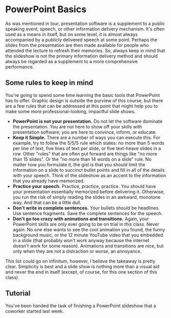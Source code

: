 # PowerPoint Basics

As was mentioned in tour, presentation software is a supplement to a public speaking event, speech, or other information delivery mechanism. It's often used as a means in itself, but on some level, it is almost always accompanied by a publicly delivered speech at some point. Perhaps the slides from the presentation are then made available for people who attended the lecture to refresh their memories. So, always keep in mind that the slideshow is not the primary information delivery method and should always be regarded as a supplement to a more comprehensive performance.

## Some rules to keep in mind

You're going to spend some time learning the basic tools that PowerPoint has to offer. Graphic design is outside the purview of this course, but there are a few rules that can be addressed at this point that might help you to make some more professional-looking, impactful slide shows.

* **PowerPoint is not your presentation.** Do not let the software dominate the presentation. You are not here to show off your skills with presentation software; you are here to convince, inform, or educate.
* **Keep it Simple.** There are a number of ways you can execute this. For example, try to follow the 5/5/5 rule which states: no more than 5 words per line of text, five lines of text per slide, or five text-heave slides in a row. Other "rules" that are often put forward are things like "no more than 15 slides". Or the "no more than 14 words on a slide" rule. No matter how you formulate it, the gist is that you should limit the information on a slide to succinct bullet points and fill in all of the details with your speech. Think of the slideshow as an accent to the information that you already have memorized.
* **Practice your speech.** Practice, practice, practice. You should have your presentation essentially memorized before delivering it. Otherwise, you run the risk of simply reading the slides in an awkward, monotone way. And that can be a little dull.
* **Don't write in complete sentences.** Your bullets should be headlines. Use sentence fragments. Save the complete sentences for the speech.
* **Don't go too crazy with animations and transitions.** Again, your PowerPoint skills are only ever going to be on trial in *this* class. Never again. No one else wants to see the cool animation you found, the funny background music, or the 12 minute YouTube video that you embedded in a slide (that probably won't work anyway because the internet doesn't work for some reason). Animations and transitions are nice, but only when they are not a distraction or worse, an annoyance.

This list could go on infinitum, however, I believe the takeaway is pretty clear. Simplicity is best and a slide show is nothing more than a visual aid and never the end in itself (except, of course, for this one section of this class).

## Tutorial

You've been handed the task of finishing a PowerPoint slideshow that a coworker started last week. 

